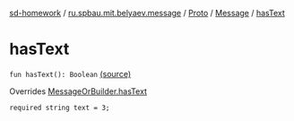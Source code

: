 [sd-homework](../../../index.md) / [ru.spbau.mit.belyaev.message](../../index.md) / [Proto](../index.md) / [Message](index.md) / [hasText](.)

# hasText

`fun hasText(): Boolean` [(source)](https://github.com/StasBel/sd-homework/blob/InstantMessenger/src/main/kotlin/ru/spbau/mit/belyaev/message/Proto.java#L223)

Overrides [MessageOrBuilder.hasText](../-message-or-builder/has-text.md)

`required string text = 3;`

